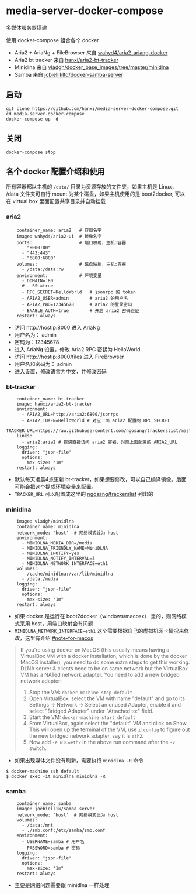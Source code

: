 # media-server-docker-compose

多媒体服务器搭建

使用 docker-compose 组合各个 docker

- Aria2 + AriaNg +  FileBrowser 来自 [wahyd4/aria2-ariang-docker](https://github.com/wahyd4/aria2-ariang-docker)
- Aria2 bt tracker 来自 [hanxi/aria2-bt-tracker](https://github.com/hanxi/aria2-bt-tracker)
- Minidlna 来自 [vladgh/docker_base_images/tree/master/minidlna](https://github.com/vladgh/docker_base_images/tree/master/minidlna)
- Samba 来自 [jcbiellikltd/docker-samba-server](https://github.com/jcbiellikltd/docker-samba-server)

## 启动

```
git clone https://github.com/hanxi/media-server-docker-compose.git
cd media-server-docker-compose
docker-compose up -d
```

## 关闭

```
docker-compose stop
```

## 各个 docker 配置介绍和使用

所有容器都以主机的 `/data/` 目录为资源存放的文件夹，如果主机是 Linux， /data 文件夹可自行 mount 为某个磁盘，如果主机使用的是 boot2docker, 可以在 virtual box 里面配置共享目录并自动挂载

### aria2

```
    container_name: aria2   # 容器名字
    image: wahyd4/aria2-ui  # 镜像名字
    ports:                  # 端口映射，主机:容器
      - "8000:80"
      - "443:443"
      - "6800:6800"
    volumes:                # 磁盘映射，主机:容器
      - /data:/data:rw
    environment:            # 环境变量
      - DOMAIN=:80
      # - SSL=true
      - RPC_SECRET=HelloWorld   # jsonrpc 的 token
      - ARIA2_USER=admin        # aria2 的用户名
      - ARIA2_PWD=12345678      # aria2 的登录密码
      - ENABLE_AUTH=true        # 开启 aria2 密码验证
    restart: always
```

- 访问 http://hostip:8000 进入 AriaNg
 - 用户名为： admin
 - 密码为：12345678
 - 进入 AriaNg 设置，修改 Aria2 RPC 密钥为 HelloWorld
- 访问 http://hostip:8000/files 进入 FireBrowser
 - 用户名和密码为： admin
 - 进入设置，修改语言为中文，并修改密码
    
### bt-tracker

```
    container_name: bt-tracker
    image: hanxi/aria2-bt-tracker
    environment:
      - ARIA2_URL=http://aria2:6800/jsonrpc
      - ARIA2_TOKEN=HelloWorld # 对应上面 aria2 配置的 RPC_SECRET
      - TRACKER_URL=https://raw.githubusercontent.com/ngosang/trackerslist/master/trackers_all.txt
    links:
      - aria2:aria2 # 提供直接访问 aria2 容器，对应上面配置的 ARIA2_URL
    logging:
      driver: "json-file"
      options:
        max-size: "1m"
    restart: always
```

- 默认每天凌晨4点更新 bt-tracker，如果想要修改，可以自己编译镜像。后面可能会把这个提成环境变量来配置。
- `TRACKER_URL` 可以配置成这里的 [ngosang/trackerslist](https://github.com/ngosang/trackerslist) 列出的
    
### minidlna

```
    image: vladgh/minidlna
    container_name: minidlna
    network_mode: 'host'  # 网络模式设为 host
    environment:
      - MINIDLNA_MEDIA_DIR=/media
      - MINIDLNA_FRIENDLY_NAME=MiniDLNA
      - MINIDLNA_INOTIFY=yes
      - MINIDLNA_NOTIFY_INTERVAL=3
      - MINIDLNA_NETWORK_INTERFACE=eth1
    volumes:
      - /cache/minidlna:/var/lib/minidlna
      - /data:/media
    logging:
      driver: "json-file"
      options:
        max-size: "1m"
    restart: always
```

- 如果 docker 是运行在 boot2docker（windows/macosx） 里的，则网络模式采用 host，用端口映射会有问题
- `MINIDLNA_NETWORK_INTERFACE=eth1` 这个需要根据自己的虚拟机网卡情况来修改，这里有介绍 [#note-for-macos](https://github.com/viranch/docker-minidlna/blob/master/README.md#note-for-macos)

> If you're using docker on MacOS (this usually means having a VirtualBox VM with a docker installation, which is done by the docker MacOS installer), you need to do some extra steps to get this working. DLNA server & clients need to be on same network but the VirtualBox VM has a NATed network adapter. You need to add a new bridged network adapter:
> 1. Stop the VM: `docker-machine stop default`
> 2. Open VirtualBox, select the VM with name "default" and go to its Settings -> Network -> Select an unused Adapter, enable it and select "Bridged Adapter" under "Attached to:" field.
> 3. Start the VM: `docker-machine start default`
> 4. From VirtualBox, again select the "default" VM and click on Show. This will open up the terminal of the VM, use `ifconfig` to figure out the new bridged network adapter, say it is `eth2`.
> 5. Now add `-e NIC=eth2` in the above run command after the `-v` switch.

- 如果出现媒体文件没有刷新，需要执行 `minidlna -R` 命令
```
$ docker-machine ssh default
$ docker exec -it minidlna minidlna -R
```

### samba

```
    container_name: samba
    image: joebiellik/samba-server
    network_mode: 'host'  # 网络模式设为 host
    volumes:
      - /data:/mnt
      - ./smb.conf:/etc/samba/smb.conf
    environment:
      - USERNAME=samba # 用户名
      - PASSWORD=samba # 密码
    logging:
      driver: "json-file"
      options:
        max-size: "1m"
    restart: always
```

- 主要是网络问题需要跟 minidlna 一样处理

